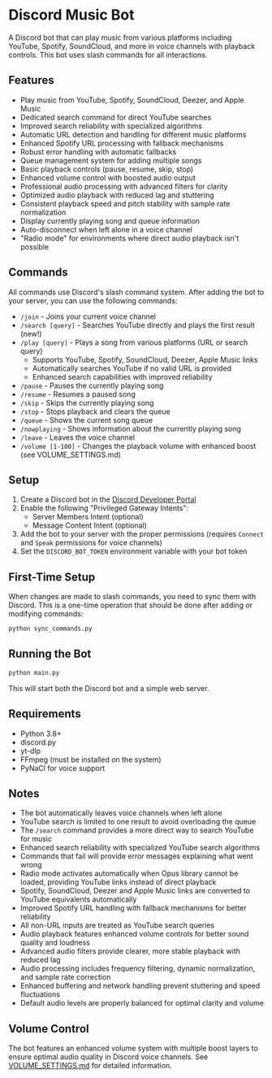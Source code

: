 # Discord Music Bot

A Discord bot that can play music from various platforms including YouTube, Spotify, SoundCloud, and more in voice channels with playback controls. This bot uses slash commands for all interactions.

## Features

- Play music from YouTube, Spotify, SoundCloud, Deezer, and Apple Music
- Dedicated search command for direct YouTube searches
- Improved search reliability with specialized algorithms
- Automatic URL detection and handling for different music platforms
- Enhanced Spotify URL processing with fallback mechanisms
- Robust error handling with automatic fallbacks
- Queue management system for adding multiple songs
- Basic playback controls (pause, resume, skip, stop)
- Enhanced volume control with boosted audio output
- Professional audio processing with advanced filters for clarity
- Optimized audio playback with reduced lag and stuttering
- Consistent playback speed and pitch stability with sample rate normalization
- Display currently playing song and queue information
- Auto-disconnect when left alone in a voice channel
- "Radio mode" for environments where direct audio playback isn't possible

## Commands

All commands use Discord's slash command system. After adding the bot to your server, you can use the following commands:

- `/join` - Joins your current voice channel
- `/search [query]` - Searches YouTube directly and plays the first result (new!)
- `/play [query]` - Plays a song from various platforms (URL or search query)
  - Supports YouTube, Spotify, SoundCloud, Deezer, Apple Music links
  - Automatically searches YouTube if no valid URL is provided
  - Enhanced search capabilities with improved reliability
- `/pause` - Pauses the currently playing song
- `/resume` - Resumes a paused song
- `/skip` - Skips the currently playing song
- `/stop` - Stops playback and clears the queue
- `/queue` - Shows the current song queue
- `/nowplaying` - Shows information about the currently playing song
- `/leave` - Leaves the voice channel
- `/volume [1-100]` - Changes the playback volume with enhanced boost (see VOLUME_SETTINGS.md)

## Setup

1. Create a Discord bot in the [Discord Developer Portal](https://discord.com/developers/applications)
2. Enable the following "Privileged Gateway Intents":
   - Server Members Intent (optional)
   - Message Content Intent (optional)
3. Add the bot to your server with the proper permissions (requires `Connect` and `Speak` permissions for voice channels)
4. Set the `DISCORD_BOT_TOKEN` environment variable with your bot token

## First-Time Setup

When changes are made to slash commands, you need to sync them with Discord. This is a one-time operation that should be done after adding or modifying commands:

```bash
python sync_commands.py
```

## Running the Bot

```bash
python main.py
```

This will start both the Discord bot and a simple web server.

## Requirements

- Python 3.8+
- discord.py
- yt-dlp
- FFmpeg (must be installed on the system)
- PyNaCl for voice support

## Notes

- The bot automatically leaves voice channels when left alone
- YouTube search is limited to one result to avoid overloading the queue
- The `/search` command provides a more direct way to search YouTube for music
- Enhanced search reliability with specialized YouTube search algorithms
- Commands that fail will provide error messages explaining what went wrong
- Radio mode activates automatically when Opus library cannot be loaded, providing YouTube links instead of direct playback
- Spotify, SoundCloud, Deezer and Apple Music links are converted to YouTube equivalents automatically
- Improved Spotify URL handling with fallback mechanisms for better reliability
- All non-URL inputs are treated as YouTube search queries
- Audio playback features enhanced volume controls for better sound quality and loudness
- Advanced audio filters provide clearer, more stable playback with reduced lag
- Audio processing includes frequency filtering, dynamic normalization, and sample rate correction
- Enhanced buffering and network handling prevent stuttering and speed fluctuations
- Default audio levels are properly balanced for optimal clarity and volume

## Volume Control

The bot features an enhanced volume system with multiple boost layers to ensure optimal audio quality in Discord voice channels. See [VOLUME_SETTINGS.md](VOLUME_SETTINGS.md) for detailed information.